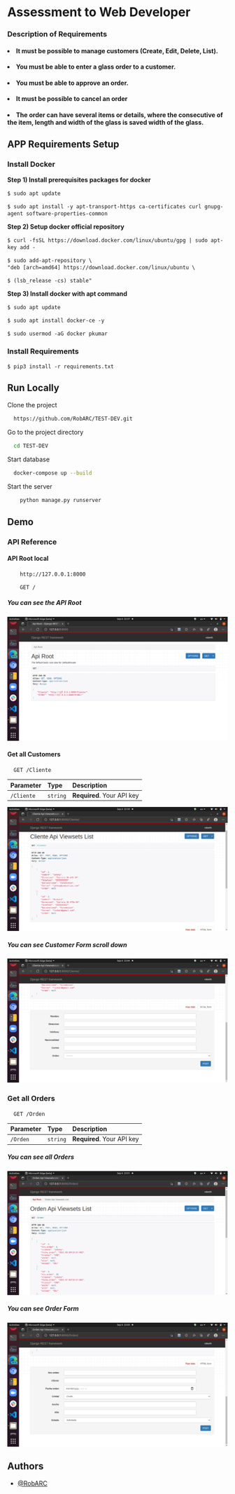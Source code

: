 # Assessment to Web Developer

### Description of Requirements

#### <li>It must be possible to manage customers (Create, Edit, Delete, List).</li>
#### <li>You must be able to enter a glass order to a customer.</li>
#### <li>You must be able to approve an order.</li>
#### <li>It must be possible to cancel an order</li>
#### <li>The order can have several items or details, where the consecutive of the item, length and width of the glass is saved width of the glass.</li>


## APP Requirements Setup

### Install Docker

<b>Step 1) Install prerequisites packages for docker</b>
```
$ sudo apt update
```
```
$ sudo apt install -y apt-transport-https ca-certificates curl gnupg-agent software-properties-common
```
<b>Step 2) Setup docker official repository</b>
```
$ curl -fsSL https://download.docker.com/linux/ubuntu/gpg | sudo apt-key add -
```
```
$ sudo add-apt-repository \
"deb [arch=amd64] https://download.docker.com/linux/ubuntu \
```
```
$ (lsb_release -cs) stable"
```
<b>Step 3) Install docker with apt command</b>
```
$ sudo apt update
```
```
$ sudo apt install docker-ce -y
```
```
$ sudo usermod -aG docker pkumar
```

### Install Requirements

```
$ pip3 install -r requirements.txt
```

## Run Locally

Clone the project

```bash
  https://github.com/RobARC/TEST-DEV.git
```

Go to the project directory

```bash
  cd TEST-DEV
```

Start database

```bash
  docker-compose up --build
```

Start the server

```bash
    python manage.py runserver
```
## Demo

### API Reference

#### API Root local

```
    http://127.0.0.1:8000
```
```
    GET /
```
##### You can see the API Root
<img src="./images/demo1.png"/>

#### Get all Customers

```http
  GET /Cliente
```

| Parameter | Type     | Description                |
| :-------- | :------- | :------------------------- |
| `/Cliente` | `string` | **Required**. Your API key |

<img src="./images/demo2.png"/>

##### You can see Customer Form scroll down
<img src="./images/demo5.png"/>

### Get all Orders

```http
  GET /Orden
```

| Parameter | Type     | Description                |
| :-------- | :------- | :------------------------- |
| `/Orden` | `string` | **Required**. Your API key |

##### You can see all Orders
<img src="./images/demo3.png"/>

##### You can see Order Form
<img src="./images/demo4.png"/>

## Authors

- [@RobARC](https://www.github.com/RobARC)

  


